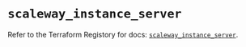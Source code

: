 # `scaleway_instance_server`

Refer to the Terraform Registory for docs: [`scaleway_instance_server`](https://registry.terraform.io/providers/scaleway/scaleway/2.17.0/docs/resources/instance_server).
